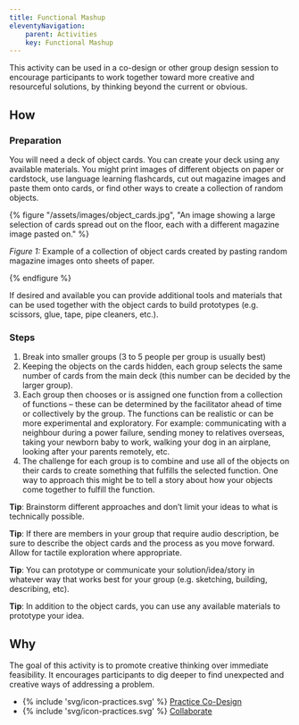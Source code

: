 ```yaml
---
title: Functional Mashup
eleventyNavigation:
    parent: Activities
    key: Functional Mashup
---
```


This activity can be used in a co-design or other group design session to encourage participants to work together toward
more creative and resourceful solutions, by thinking beyond the current or obvious.

## How

### Preparation

You will need a deck of object cards. You can create your deck using any available materials. You might print images of
different objects on paper or cardstock, use language learning flashcards, cut out magazine images and paste them onto
cards, or find other ways to create a collection of random objects.

{% figure "/assets/images/object_cards.jpg", "An image showing a large selection of cards spread out on the floor, each
with a different magazine image pasted on." %}

*Figure 1:* Example of a collection of object cards created by pasting random magazine images onto sheets of
paper.

{% endfigure %}

If desired and available you can provide additional tools and materials that can be used together with the object cards
to build prototypes (e.g. scissors, glue, tape, pipe cleaners, etc.).

### Steps

1. Break into smaller groups (3 to 5 people per group is usually best)
2. Keeping the objects on the cards hidden, each group selects the same number of cards from the main deck (this number
  can be decided by the larger group).
3. Each group then chooses or is assigned one function from a collection of functions – these can be determined by the
  facilitator ahead of time or collectively by the group. The functions can be realistic or can be more experimental and
  exploratory. For example: communicating with a neighbour during a power failure, sending money to relatives overseas,
  taking your newborn baby to work, walking your dog in an airplane, looking after your parents remotely, etc.
4. The challenge for each group is to combine and use all of the objects on their cards to create something that fulfills
  the selected function. One way to approach this might be to tell a story about how your objects come together to
  fulfill the function.

 **Tip**: Brainstorm different approaches and don’t limit your ideas to what is technically possible.

 **Tip**: If there are members in your group that require audio description, be sure to describe the object cards and
 the process as you move forward. Allow for tactile exploration where appropriate.

 **Tip**: You can prototype or communicate your solution/idea/story in whatever way that works best for your group (e.g.
 sketching, building, describing, etc).

 **Tip**: In addition to the object cards, you can use any available materials to prototype your idea.

## Why

The goal of this activity is to promote creative thinking over immediate feasibility. It encourages participants to dig
deeper to find unexpected and creative ways of addressing a problem.

* {% include 'svg/icon-practices.svg' %} [Practice Co-Design](../../practices/practice-co-design/)
* {% include 'svg/icon-practices.svg' %} [Collaborate](../../practices/collaborate)
